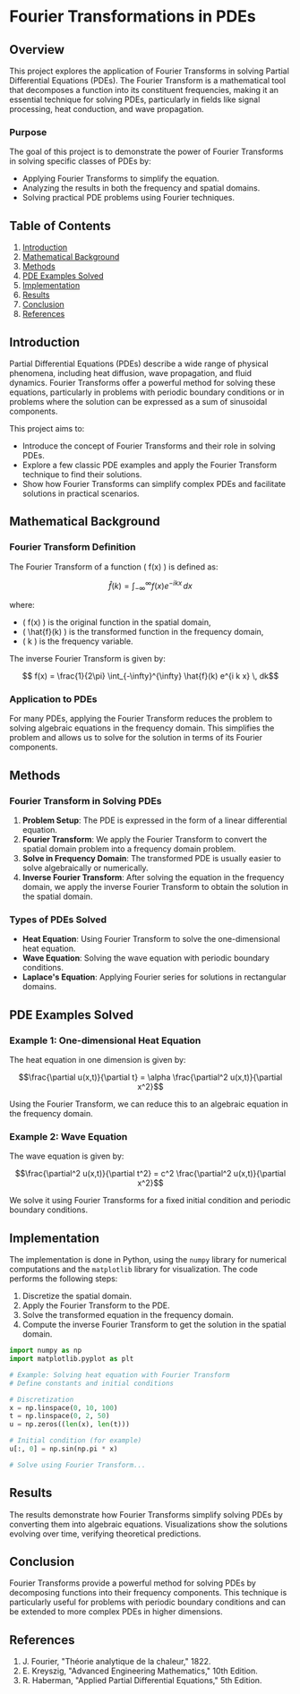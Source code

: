 # Fourier Transformations in PDEs

## Overview

This project explores the application of Fourier Transforms in solving Partial Differential Equations (PDEs). The Fourier Transform is a mathematical tool that decomposes a function into its constituent frequencies, making it an essential technique for solving PDEs, particularly in fields like signal processing, heat conduction, and wave propagation.

### Purpose
The goal of this project is to demonstrate the power of Fourier Transforms in solving specific classes of PDEs by:
- Applying Fourier Transforms to simplify the equation.
- Analyzing the results in both the frequency and spatial domains.
- Solving practical PDE problems using Fourier techniques.

## Table of Contents
1. [Introduction](#introduction)
2. [Mathematical Background](#mathematical-background)
3. [Methods](#methods)
4. [PDE Examples Solved](#pde-examples-solved)
5. [Implementation](#implementation)
6. [Results](#results)
7. [Conclusion](#conclusion)
8. [References](#references)

## Introduction

Partial Differential Equations (PDEs) describe a wide range of physical phenomena, including heat diffusion, wave propagation, and fluid dynamics. Fourier Transforms offer a powerful method for solving these equations, particularly in problems with periodic boundary conditions or in problems where the solution can be expressed as a sum of sinusoidal components.

This project aims to:
- Introduce the concept of Fourier Transforms and their role in solving PDEs.
- Explore a few classic PDE examples and apply the Fourier Transform technique to find their solutions.
- Show how Fourier Transforms can simplify complex PDEs and facilitate solutions in practical scenarios.

## Mathematical Background

### Fourier Transform Definition
The Fourier Transform of a function \( f(x) \) is defined as:
```math
\hat{f}(k) = \int_{-\infty}^{\infty} f(x) e^{-i k x} \, dx
```
where:
- \( f(x) \) is the original function in the spatial domain,
- \( \hat{f}(k) \) is the transformed function in the frequency domain,
- \( k \) is the frequency variable.

The inverse Fourier Transform is given by:
```math
 f(x) = \frac{1}{2\pi} \int_{-\infty}^{\infty} \hat{f}(k) e^{i k x} \, dk
```

### Application to PDEs
For many PDEs, applying the Fourier Transform reduces the problem to solving algebraic equations in the frequency domain. This simplifies the problem and allows us to solve for the solution in terms of its Fourier components.

## Methods

### Fourier Transform in Solving PDEs
1. **Problem Setup**: The PDE is expressed in the form of a linear differential equation.
2. **Fourier Transform**: We apply the Fourier Transform to convert the spatial domain problem into a frequency domain problem.
3. **Solve in Frequency Domain**: The transformed PDE is usually easier to solve algebraically or numerically.
4. **Inverse Fourier Transform**: After solving the equation in the frequency domain, we apply the inverse Fourier Transform to obtain the solution in the spatial domain.

### Types of PDEs Solved
- **Heat Equation**: Using Fourier Transform to solve the one-dimensional heat equation.
- **Wave Equation**: Solving the wave equation with periodic boundary conditions.
- **Laplace's Equation**: Applying Fourier series for solutions in rectangular domains.

## PDE Examples Solved

### Example 1: One-dimensional Heat Equation
The heat equation in one dimension is given by:
```math
\frac{\partial u(x,t)}{\partial t} = \alpha \frac{\partial^2 u(x,t)}{\partial x^2}
```
Using the Fourier Transform, we can reduce this to an algebraic equation in the frequency domain.

### Example 2: Wave Equation
The wave equation is given by:
```math
\frac{\partial^2 u(x,t)}{\partial t^2} = c^2 \frac{\partial^2 u(x,t)}{\partial x^2}
```
We solve it using Fourier Transforms for a fixed initial condition and periodic boundary conditions.

## Implementation

The implementation is done in Python, using the `numpy` library for numerical computations and the `matplotlib` library for visualization. The code performs the following steps:

1. Discretize the spatial domain.
2. Apply the Fourier Transform to the PDE.
3. Solve the transformed equation in the frequency domain.
4. Compute the inverse Fourier Transform to get the solution in the spatial domain.

```python
import numpy as np
import matplotlib.pyplot as plt

# Example: Solving heat equation with Fourier Transform
# Define constants and initial conditions

# Discretization
x = np.linspace(0, 10, 100)
t = np.linspace(0, 2, 50)
u = np.zeros((len(x), len(t)))

# Initial condition (for example)
u[:, 0] = np.sin(np.pi * x)

# Solve using Fourier Transform...
```

## Results

The results demonstrate how Fourier Transforms simplify solving PDEs by converting them into algebraic equations. Visualizations show the solutions evolving over time, verifying theoretical predictions.

## Conclusion

Fourier Transforms provide a powerful method for solving PDEs by decomposing functions into their frequency components. This technique is particularly useful for problems with periodic boundary conditions and can be extended to more complex PDEs in higher dimensions.

## References

1. J. Fourier, "Théorie analytique de la chaleur," 1822.
2. E. Kreyszig, "Advanced Engineering Mathematics," 10th Edition.
3. R. Haberman, "Applied Partial Differential Equations," 5th Edition.

